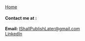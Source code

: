 [Home](https://pmangalapally.github.io/)


#### Contact me at :  
**Email:** IShallPublishLater@gmail.com  
[LinkedIn](https://www.linkedin.com/in/pmangalapally/)  